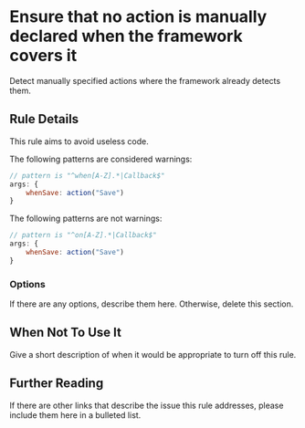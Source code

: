 # Ensure that no action is manually declared when the framework covers it

Detect manually specified actions where the framework already detects them.

## Rule Details

This rule aims to avoid useless code.

The following patterns are considered warnings:

```js
// pattern is "^when[A-Z].*|Callback$"
args: {
    whenSave: action("Save")
}
```

The following patterns are not warnings:

```js
// pattern is "^on[A-Z].*|Callback$"
args: {
    whenSave: action("Save")
}
```

### Options

If there are any options, describe them here. Otherwise, delete this section.

## When Not To Use It

Give a short description of when it would be appropriate to turn off this rule.

## Further Reading

If there are other links that describe the issue this rule addresses, please include them here in a bulleted list.
